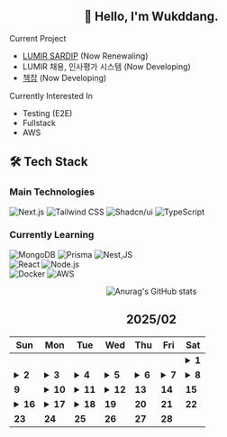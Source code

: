 <div align="center">

## 🙌 Hello, I'm Wukddang.

<div align="left">
  
  Current Project
  - [LUMIR SARDIP](https://sardip.lumir.space) (Now Renewaling) <br />
  - LUMIR 채용, 인사평가 시스템 (Now Developing) <br/>
  - [책잡](https://book-type-error.vercel.app) (Now Developing) 
  
  Currently Interested In
  - Testing (E2E)
  - Fullstack
  - AWS

## 🛠 Tech Stack

### Main Technologies
![Next.js](https://img.shields.io/badge/-Next.js-000000?style=for-the-badge&logo=next.js&logoColor=white)
![Tailwind CSS](https://img.shields.io/badge/-Tailwind%20CSS-38B2AC?style=for-the-badge&logo=tailwind-css&logoColor=white)
![Shadcn/ui](https://img.shields.io/badge/-shadcn/ui-000000?style=for-the-badge&logo=shadcn/ui&logoColor=white)
![TypeScript](https://img.shields.io/badge/-TypeScript-3178C6?style=for-the-badge&logo=typescript&logoColor=white)

### Currently Learning
![MongoDB](https://img.shields.io/badge/-MongoDB-47A248?style=for-the-badge&logo=mongodb&logoColor=white)
![Prisma](https://img.shields.io/badge/-Prisma-2D3748?style=for-the-badge&logo=prisma&logoColor=white)
![Nest,JS](https://img.shields.io/badge/-Nest.JS-E0234E?style=for-the-badge&logo=nestjs&logoColor=white)
<br/>
![React](https://img.shields.io/badge/-React-61DAFB?style=for-the-badge&logo=react&logoColor=black)
![Node.js](https://img.shields.io/badge/-Node.js-339933?style=for-the-badge&logo=node.js&logoColor=white)
<br />
![Docker](https://img.shields.io/badge/-Docker-2496ED?style=for-the-badge&logo=docker&logoColor=white)
![AWS](https://img.shields.io/badge/-AWS-232F3E?style=for-the-badge&logo=amazon-web-services&logoColor=white)

</div>

![Anurag's GitHub stats](https://github-readme-stats.vercel.app/api?username=wukdddang&show_icons=true&theme=radical)


<!--CALENDAR-START-->
## 2025/02

| Sun | Mon | Tue | Wed | Thu | Fri | Sat |
| --- | --- | --- | --- | --- | --- | --- |
|     |     |     |     |     |     | <details><summary>**1**</summary>AWS: DVA-C02 과정 섹션 8-3,4 수강</details> |
| <details><summary>**2**</summary>정보처리기사: 데이터베이스-3 수강, AWS: DVA-C02 과정 섹션 8 수강, NestJS: 섹션 4-4~14 수강</details> | <details><summary>**3**</summary>정보처리기사: 데이터베이스-4 수강, AWS: DVA-C02 과정 섹션 9-1~7 수강, NestJS: 섹션 4,5 수강, 6-1~2 수강</details> | <details><summary>**4**</summary>정보처리기사: 데이터베이스-5,6 수강, AWS: DVA-C02 과정 섹션 9-8~16 수강, NestJS: 섹션 6 수강</details> | <details><summary>**5**</summary>정보처리기사: 데이터베이스-7 수강, AWS: DVA-C02 과정 섹션 9, 섹션 10-1~3 수강, NestJS: 섹션 7, 8-1~3 수강</details> | <details><summary>**6**</summary>정보처리기사: 데이터베이스-8 수강, AWS: DVA-C02 과정 섹션 10 수강</details> | <details><summary>**7**</summary>정보처리기사: 데이터베이스-9 수강, AWS: DVA-C02 과정 섹션 11-1 수강</details> | <details><summary>**8**</summary>정보처리기사: 데이터베이스-10,11 수강, AWS: DVA-C02 과정 섹션 11 수강</details> |
| **9** | <details><summary>**10**</summary>정보처리기사: 데이터베이스-12,13 수강, AWS: DVA-C02 과정 섹션 12-1~2 수강, ThreeJS: 1~3 수강</details> | <details><summary>**11**</summary>정보처리기사: 데이터베이스-14 수강, ThreeJS: 4 수강</details> | <details><summary>**12**</summary>정보처리기사: 데이터베이스-15 수강, AWS: DVA-C02 과정 섹션 12-3~7 수강, ThreeJS: 5 수강</details> | **13** | **14** | **15** |
| <details><summary>**16**</summary>정보처리기사: 데이터베이스-16 수강, AWS: DVA-C02 과정 섹션 12 수강, 섹션 13-1~2 수강, ThreeJS: 6 수강</details> | <details><summary>**17**</summary>정보처리기사: 데이터베이스-17 수강, AWS: DVA-C02 과정 섹션 13 수강, 섹션 14-1~2 수강, ThreeJS: 7 수강</details> | <details><summary>**18**</summary>정보처리기사: 데이터베이스-18 수강, AWS: DVA-C02 과정 섹션 14-3~4 수강, ThreeJS: 8 수강</details> | **19** | **20** | **21** | **22** |
| **23** | **24** | **25** | **26** | **27** | **28** |

<!--CALENDAR-END-->
